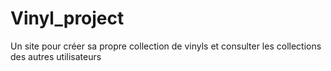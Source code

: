 # Vinyl_project
Un site pour créer sa propre collection de vinyls et consulter les collections des autres utilisateurs
